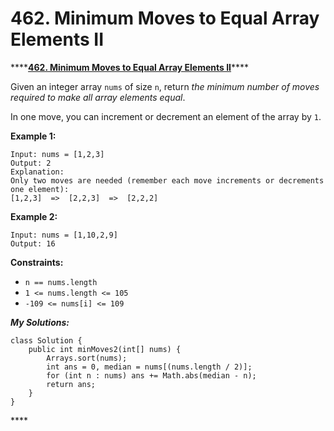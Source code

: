 # 462. Minimum Moves to Equal Array Elements II

\*\*\*\*[**462. Minimum Moves to Equal Array Elements II**](https://leetcode.com/problems/minimum-moves-to-equal-array-elements-ii/)\*\*\*\*

Given an integer array `nums` of size `n`, return _the minimum number of moves required to make all array elements equal_.

In one move, you can increment or decrement an element of the array by `1`.

**Example 1:**

```text
Input: nums = [1,2,3]
Output: 2
Explanation:
Only two moves are needed (remember each move increments or decrements one element):
[1,2,3]  =>  [2,2,3]  =>  [2,2,2]
```

**Example 2:**

```text
Input: nums = [1,10,2,9]
Output: 16
```

**Constraints:**

* `n == nums.length`
* `1 <= nums.length <= 105`
* `-109 <= nums[i] <= 109`

_**My Solutions:**_

```text
class Solution {
    public int minMoves2(int[] nums) {
        Arrays.sort(nums);
        int ans = 0, median = nums[(nums.length / 2)];
        for (int n : nums) ans += Math.abs(median - n);
        return ans;
    }
}
```

\*\*\*\*

